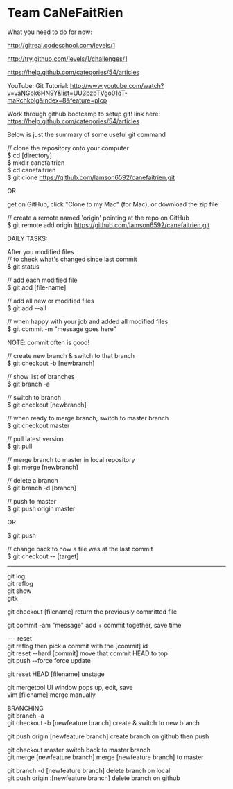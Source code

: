 Team CaNeFaitRien
======

What you need to do for now:

http://gitreal.codeschool.com/levels/1

http://try.github.com/levels/1/challenges/1
  
https://help.github.com/categories/54/articles  

  YouTube: Git Tutorial: http://www.youtube.com/watch?v=vaNGbk6HN9Y&list=UU3pzbTVgo01qT-maRchkbIg&index=8&feature=plcp  
  
Work through github bootcamp to setup git! link here:  
https://help.github.com/categories/54/articles  
  
  
Below is just the summary of some useful git command  
  
    
// clone the repository onto your computer  
$ cd [directory]  
$ mkdir canefaitrien  
$ cd canefaitrien  
$ git clone https://github.com/lamson6592/canefaitrien.git  
  
OR  
  
get on GitHub, click "Clone to my Mac" (for Mac), or download the zip file
  
// create a remote named 'origin' pointing at the repo on GitHub  
$ git remote add origin https://github.com/lamson6592/canefaitrien.git    
  


DAILY TASKS:  
  
After you modified files  
// to check what's changed since last commit    
$ git status  
  
// add each modified file   
$ git add [file-name]  

// add all new or modified files  
$ git add --all  
  
// when happy with your job and added all modified files  
$ git commit -m "message goes here"  
  
NOTE: commit often is good!  
  
  
// create new branch & switch to that branch  
$ git checkout -b [newbranch]  
  
// show list of branches  
$ git branch  -a
  
// switch to branch  
$ git checkout [newbranch] 
  
  
// when ready to merge branch, switch to master branch  
$ git checkout master  
  
// pull latest version  
$ git pull  
  
// merge branch to master in local repository  
$ git merge [newbranch]  
  
// delete a branch  
$ git branch -d [branch]
 
// push to master  
$ git push origin master  
   
   OR

$ git push  

// change back to how a file was at the last commit  
$ git checkout -- [target]


-------
git log  
git reflog  
git show  
gitk  
  
git checkout [filename]		return the previously committed file  
  
git commit -am "message"		add + commit together, save time  
  
--- reset  
git reflog 					then pick a commit with the [commit] id  
git reset --hard [commit]		move that commit HEAD to top  
git push --force				force update  
  
git reset HEAD [filename] 		unstage  
  
git mergetool				UI window pops up, edit, save  
vim [filename]				merge manually  
  
  
  BRANCHING  
git branch -a    
git checkout -b [newfeature branch]		create & switch to new branch  
  
git push origin [newfeature branch]		create branch on github then push  
  
git checkout master					switch back to master branch  
git merge [newfeature branch]			merge [newfeature branch] to master  
  
git branch -d [newfeature branch]			delete branch on local  
git push origin :[newfeature branch]		delete branch on github  
  
